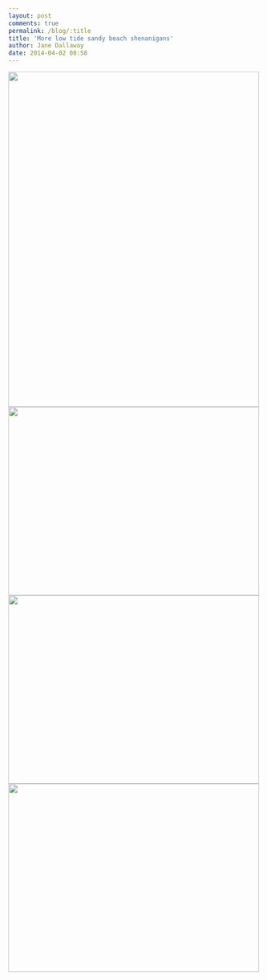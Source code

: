 ```yaml
---
layout: post
comments: true
permalink: /blog/:title
title: 'More low tide sandy beach shenanigans'
author: Jane Dallaway
date: 2014-04-02 08:58
---
```


<div><a href="//static.skitters.dallaway.com/tp_IMG_20140402_085600.JPG"><img src="//static.skitters.dallaway.com/tp_thumb_IMG_20140402_085600.JPG" width="500" height="667"/></a></div><div><a href="//static.skitters.dallaway.com/tp_IMG_20140402_085533.JPG"><img src="//static.skitters.dallaway.com/tp_thumb_IMG_20140402_085533.JPG" width="500" height="375"/></a></div><div><a href="//static.skitters.dallaway.com/tp_IMG_20140402_085507.JPG"><img src="//static.skitters.dallaway.com/tp_thumb_IMG_20140402_085507.JPG" width="500" height="375"/></a></div><div><a href="//static.skitters.dallaway.com/tp_IMG_20140402_085435.JPG"><img src="//static.skitters.dallaway.com/tp_thumb_IMG_20140402_085435.JPG" width="500" height="375"/></a></div>


     
      
